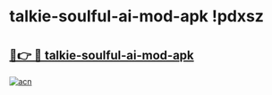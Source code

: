 # talkie-soulful-ai-mod-apk !pdxsz

# <h2><a href="https://rwv8xc.esa.edu.pl?title=talkie-soulful-ai-mod-apk&ref=pdxsz">🔗👉 🔴 talkie-soulful-ai-mod-apk</a></h2>

[![acn](https://github.com/user-attachments/assets/0f9c940e-d8b0-45ae-aac7-cd30a18b3e1c)](https://rwv8xc.esa.edu.pl?title=talkie-soulful-ai-mod-apk&ref=pdxsz)


